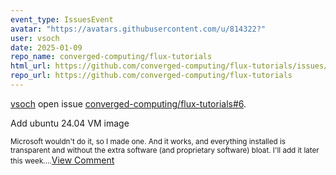 ```yaml
---
event_type: IssuesEvent
avatar: "https://avatars.githubusercontent.com/u/814322?"
user: vsoch
date: 2025-01-09
repo_name: converged-computing/flux-tutorials
html_url: https://github.com/converged-computing/flux-tutorials/issues/6
repo_url: https://github.com/converged-computing/flux-tutorials
---
```


<a href='https://github.com/vsoch' target='_blank'>vsoch</a> open issue <a href='https://github.com/converged-computing/flux-tutorials/issues/6' target='_blank'>converged-computing/flux-tutorials#6</a>.

<p>Add ubuntu 24.04 VM image</p><small>Microsoft wouldn't do it, so I made one. And it works, and everything installed is transparent and without the extra software (and proprietary software) bloat. I'll add it later this week....</small><a href='https://github.com/converged-computing/flux-tutorials/issues/6' target='_blank'>View Comment</a>